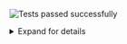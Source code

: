 ![Tests passed successfully](https://img.shields.io/badge/tests-67%20passed%2C%2012%20skipped-success)
<details><summary>Expand for details</summary>
 
|Report|Passed|Failed|Skipped|Time|
|:---|---:|---:|---:|---:|
|[fixtures/external/SilentNotes.trx](#user-content-r0)|67 ✅||12 ⚪|1s|
## ✅ <a id="user-content-r0" href="#user-content-r0">fixtures/external/SilentNotes.trx</a>
**79** tests were completed in **1s** with **67** passed, **0** failed and **12** skipped.
|Test suite|Passed|Failed|Skipped|Time|
|:---|---:|---:|---:|---:|
|[VanillaCloudStorageClientTest.CloudStorageCredentialsTest](#user-content-r0s0)|6 ✅|||30ms|
|[VanillaCloudStorageClientTest.CloudStorageProviders.DropboxCloudStorageClientTest](#user-content-r0s1)|2 ✅||3 ⚪|101ms|
|[VanillaCloudStorageClientTest.CloudStorageProviders.FtpCloudStorageClientTest](#user-content-r0s2)|4 ✅||3 ⚪|166ms|
|[VanillaCloudStorageClientTest.CloudStorageProviders.GmxCloudStorageClientTest](#user-content-r0s3)|2 ✅|||7ms|
|[VanillaCloudStorageClientTest.CloudStorageProviders.GoogleCloudStorageClientTest](#user-content-r0s4)|1 ✅||3 ⚪|40ms|
|[VanillaCloudStorageClientTest.CloudStorageProviders.OnedriveCloudStorageClientTest](#user-content-r0s5)|1 ✅||3 ⚪|15ms|
|[VanillaCloudStorageClientTest.CloudStorageProviders.WebdavCloudStorageClientTest](#user-content-r0s6)|5 ✅|||16ms|
|[VanillaCloudStorageClientTest.CloudStorageTokenTest](#user-content-r0s7)|9 ✅|||0ms|
|[VanillaCloudStorageClientTest.OAuth2.AuthorizationResponseErrorTest](#user-content-r0s8)|3 ✅|||3ms|
|[VanillaCloudStorageClientTest.OAuth2.OAuth2UtilsTest](#user-content-r0s9)|9 ✅|||12ms|
|[VanillaCloudStorageClientTest.OAuth2CloudStorageClientTest](#user-content-r0s10)|5 ✅|||13ms|
|[VanillaCloudStorageClientTest.SecureStringExtensionsTest](#user-content-r0s11)|7 ✅|||0ms|
|[VanillaCloudStorageClientTest.SerializeableCloudStorageCredentialsTest](#user-content-r0s12)|13 ✅|||43ms|
### ✅ <a id="user-content-r0s0" href="#user-content-r0s0">VanillaCloudStorageClientTest.CloudStorageCredentialsTest</a>
```
✅ AreEqualWorksWithDifferentPassword
✅ AreEqualWorksWithSameContent
✅ CorrectlyConvertsSecureStringToString
✅ CorrectlyConvertsStringToSecureString
✅ ValidateAcceptsValidCredentials
✅ ValidateRejectsInvalidCredentials
```
### ✅ <a id="user-content-r0s1" href="#user-content-r0s1">VanillaCloudStorageClientTest.CloudStorageProviders.DropboxCloudStorageClientTest</a>
```
✅ FileLifecycleWorks
⚪ ReallyDoFetchToken
⚪ ReallyDoOpenAuthorizationPageInBrowser
⚪ ReallyDoRefreshToken
✅ ThrowsAccessDeniedExceptionWithInvalidToken
```
### ✅ <a id="user-content-r0s2" href="#user-content-r0s2">VanillaCloudStorageClientTest.CloudStorageProviders.FtpCloudStorageClientTest</a>
```
✅ FileLifecycleWorks
✅ SanitizeCredentials_ChangesInvalidPrefix
✅ SecureSslConnectionWorks
✅ ThrowsWithHttpInsteadOfFtp
⚪ ThrowsWithInvalidPassword
⚪ ThrowsWithInvalidUrl
⚪ ThrowsWithInvalidUsername
```
### ✅ <a id="user-content-r0s3" href="#user-content-r0s3">VanillaCloudStorageClientTest.CloudStorageProviders.GmxCloudStorageClientTest</a>
```
✅ ChoosesCorrectUrlForGmxComEmail
✅ ChoosesCorrectUrlForGmxNetEmail
```
### ✅ <a id="user-content-r0s4" href="#user-content-r0s4">VanillaCloudStorageClientTest.CloudStorageProviders.GoogleCloudStorageClientTest</a>
```
✅ FileLifecycleWorks
⚪ ReallyDoFetchToken
⚪ ReallyDoOpenAuthorizationPageInBrowser
⚪ ReallyDoRefreshToken
```
### ✅ <a id="user-content-r0s5" href="#user-content-r0s5">VanillaCloudStorageClientTest.CloudStorageProviders.OnedriveCloudStorageClientTest</a>
```
✅ FileLifecycleWorks
⚪ ReallyDoFetchToken
⚪ ReallyDoOpenAuthorizationPageInBrowser
⚪ ReallyDoRefreshToken
```
### ✅ <a id="user-content-r0s6" href="#user-content-r0s6">VanillaCloudStorageClientTest.CloudStorageProviders.WebdavCloudStorageClientTest</a>
```
✅ FileLifecycleWorks
✅ ParseGmxWebdavResponseCorrectly
✅ ParseStratoWebdavResponseCorrectly
✅ ThrowsWithInvalidPath
✅ ThrowsWithInvalidUsername
```
### ✅ <a id="user-content-r0s7" href="#user-content-r0s7">VanillaCloudStorageClientTest.CloudStorageTokenTest</a>
```
✅ AreEqualWorksWithNullDate
✅ AreEqualWorksWithSameContent
✅ NeedsRefreshReturnsFalseForTokenFlow
✅ NeedsRefreshReturnsFalseIfNotExpired
✅ NeedsRefreshReturnsTrueIfExpired
✅ NeedsRefreshReturnsTrueIfNoExpirationDate
✅ SetExpiryDateBySecondsWorks
✅ SetExpiryDateBySecondsWorksWithNull
✅ SetExpiryDateBySecondsWorksWithVeryShortPeriod
```
### ✅ <a id="user-content-r0s8" href="#user-content-r0s8">VanillaCloudStorageClientTest.OAuth2.AuthorizationResponseErrorTest</a>
```
✅ ParsesAllErrorCodesCorrectly
✅ ParsesNullErrorCodeCorrectly
✅ ParsesUnknownErrorCodeCorrectly
```
### ✅ <a id="user-content-r0s9" href="#user-content-r0s9">VanillaCloudStorageClientTest.OAuth2.OAuth2UtilsTest</a>
```
✅ BuildAuthorizationRequestUrlEscapesParameters
✅ BuildAuthorizationRequestUrlLeavesOutOptionalParameters
✅ BuildAuthorizationRequestUrlThrowsWithMissingRedirectUrlForTokenFlow
✅ BuildAuthorizationRequestUrlUsesAllParameters
✅ BuildAuthorizationRequestUrlUsesCodeVerifier
✅ ParseRealWorldDropboxRejectResponse
✅ ParseRealWorldDropboxSuccessResponse
✅ ParseRealWorldGoogleRejectResponse
✅ ParseRealWorldGoogleSuccessResponse
```
### ✅ <a id="user-content-r0s10" href="#user-content-r0s10">VanillaCloudStorageClientTest.OAuth2CloudStorageClientTest</a>
```
✅ BuildOAuth2AuthorizationRequestUrlWorks
✅ FetchTokenCanInterpretGoogleResponse
✅ FetchTokenReturnsNullForDeniedAccess
✅ FetchTokenThrowsWithWrongState
✅ RefreshTokenCanInterpretGoogleResponse
```
### ✅ <a id="user-content-r0s11" href="#user-content-r0s11">VanillaCloudStorageClientTest.SecureStringExtensionsTest</a>
```
✅ AreEqualsWorksCorrectly
✅ CorrectlyConvertsSecureStringToString
✅ CorrectlyConvertsSecureStringToUnicodeBytes
✅ CorrectlyConvertsSecureStringToUtf8Bytes
✅ CorrectlyConvertsStringToSecureString
✅ CorrectlyConvertsUnicodeBytesToSecureString
✅ CorrectlyConvertsUtf8BytesToSecureString
```
### ✅ <a id="user-content-r0s12" href="#user-content-r0s12">VanillaCloudStorageClientTest.SerializeableCloudStorageCredentialsTest</a>
```
✅ DecryptAfterDesrializationCanReadAllPropertiesBack
✅ DecryptAfterDesrializationRespectsNullProperties
✅ EncryptBeforeSerializationProtectsAllNecessaryProperties
✅ EncryptBeforeSerializationRespectsNullProperties
✅ SerializedDatacontractCanBeReadBack
✅ SerializedDatacontractDoesNotContainNullProperties
✅ SerializedDatacontractDoesNotContainPlaintextData
✅ SerializedJsonCanBeReadBack
✅ SerializedJsonDoesNotContainNullProperties
✅ SerializedJsonDoesNotContainPlaintextData
✅ SerializedXmlCanBeReadBack
✅ SerializedXmlDoesNotContainNullProperties
✅ SerializedXmlDoesNotContainPlaintextData
```
</details>
